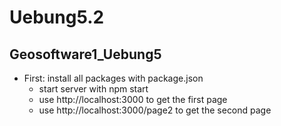 # Uebung5.2
## Geosoftware1_Uebung5
- First: install all packages with package.json
  - start server with npm start
  - use http://localhost:3000 to get the first page
  - use http://localhost:3000/page2 to get the second page
